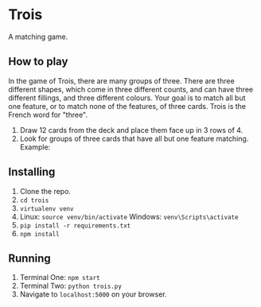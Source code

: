 # Trois
A matching game.

## How to play
In the game of Trois, there are many groups of three. There are three different shapes, which come in three different counts, and can have three different fillings, and three different colours. Your goal is to match all but one feature, or to match none of the features, of three cards. Trois is the French word for "three".

1. Draw 12 cards from the deck and place them face up in 3 rows of 4.
2. Look for groups of three cards that have all but one feature matching. Example:

## Installing
1. Clone the repo.
2. `cd trois`
3. `virtualenv venv`
4. Linux: `source venv/bin/activate` Windows: `venv\Scripts\activate`
5. `pip install -r requirements.txt`
6. `npm install`

## Running
1. Terminal One: `npm start`
2. Terminal Two: `python trois.py`
3. Navigate to `localhost:5000` on your browser.
